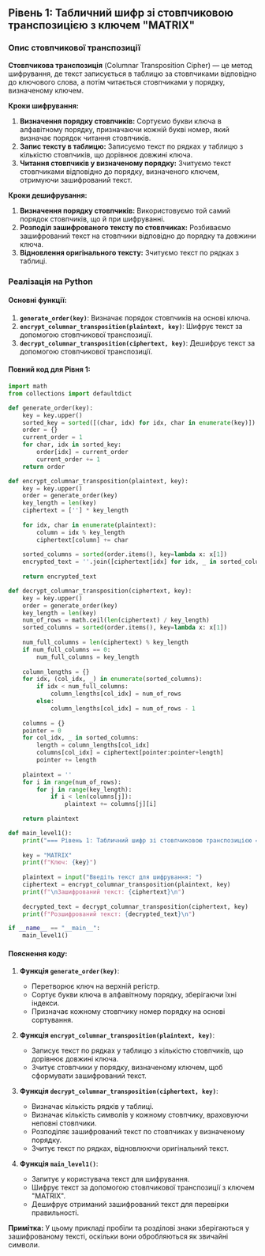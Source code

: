 ## Рівень 1: Табличний шифр зі стовпчиковою транспозицією з ключем "MATRIX"

### Опис стовпчикової транспозиції

**Стовпчикова транспозиція** (Columnar Transposition Cipher) — це метод шифрування, де текст записується в таблицю за стовпчиками відповідно до ключового слова, а потім читається стовпчиками у порядку, визначеному ключем.

**Кроки шифрування:**
1. **Визначення порядку стовпчиків:** Сортуємо букви ключа в алфавітному порядку, призначаючи кожній букві номер, який визначає порядок читання стовпчиків.
2. **Запис тексту в таблицю:** Записуємо текст по рядках у таблицю з кількістю стовпчиків, що дорівнює довжині ключа.
3. **Читання стовпчиків у визначеному порядку:** Зчитуємо текст стовпчиками відповідно до порядку, визначеного ключем, отримуючи зашифрований текст.

**Кроки дешифрування:**
1. **Визначення порядку стовпчиків:** Використовуємо той самий порядок стовпчиків, що й при шифруванні.
2. **Розподіл зашифрованого тексту по стовпчиках:** Розбиваємо зашифрований текст на стовпчики відповідно до порядку та довжини ключа.
3. **Відновлення оригінального тексту:** Зчитуємо текст по рядках з таблиці.

### Реалізація на Python

#### Основні функції:

1. **`generate_order(key)`**: Визначає порядок стовпчиків на основі ключа.
2. **`encrypt_columnar_transposition(plaintext, key)`**: Шифрує текст за допомогою стовпчикової транспозиції.
3. **`decrypt_columnar_transposition(ciphertext, key)`**: Дешифрує текст за допомогою стовпчикової транспозиції.

#### Повний код для Рівня 1:

```python
import math
from collections import defaultdict

def generate_order(key):
    key = key.upper()
    sorted_key = sorted([(char, idx) for idx, char in enumerate(key)])
    order = {}
    current_order = 1
    for char, idx in sorted_key:
        order[idx] = current_order
        current_order += 1
    return order

def encrypt_columnar_transposition(plaintext, key):
    key = key.upper()
    order = generate_order(key)
    key_length = len(key)
    ciphertext = [''] * key_length
    
    for idx, char in enumerate(plaintext):
        column = idx % key_length
        ciphertext[column] += char
    
    sorted_columns = sorted(order.items(), key=lambda x: x[1])
    encrypted_text = ''.join([ciphertext[idx] for idx, _ in sorted_columns])
    
    return encrypted_text

def decrypt_columnar_transposition(ciphertext, key):
    key = key.upper()
    order = generate_order(key)
    key_length = len(key)
    num_of_rows = math.ceil(len(ciphertext) / key_length)
    sorted_columns = sorted(order.items(), key=lambda x: x[1])
    
    num_full_columns = len(ciphertext) % key_length
    if num_full_columns == 0:
        num_full_columns = key_length
    
    column_lengths = {}
    for idx, (col_idx, _) in enumerate(sorted_columns):
        if idx < num_full_columns:
            column_lengths[col_idx] = num_of_rows
        else:
            column_lengths[col_idx] = num_of_rows - 1
    
    columns = {}
    pointer = 0
    for col_idx, _ in sorted_columns:
        length = column_lengths[col_idx]
        columns[col_idx] = ciphertext[pointer:pointer+length]
        pointer += length
    
    plaintext = ''
    for i in range(num_of_rows):
        for j in range(key_length):
            if i < len(columns[j]):
                plaintext += columns[j][i]
    
    return plaintext

def main_level1():
    print("=== Рівень 1: Табличний шифр зі стовпчиковою транспозицією ===\n")
    
    key = "MATRIX"
    print(f"Ключ: {key}")
    
    plaintext = input("Введіть текст для шифрування: ")
    ciphertext = encrypt_columnar_transposition(plaintext, key)
    print(f"\nЗашифрований текст: {ciphertext}\n")
    
    decrypted_text = decrypt_columnar_transposition(ciphertext, key)
    print(f"Розшифрований текст: {decrypted_text}\n")

if __name__ == "__main__":
    main_level1()
```

#### Пояснення коду:

1. **Функція `generate_order(key)`**:
   - Перетворює ключ на верхній регістр.
   - Сортує букви ключа в алфавітному порядку, зберігаючи їхні індекси.
   - Призначає кожному стовпчику номер порядку на основі сортування.

2. **Функція `encrypt_columnar_transposition(plaintext, key)`**:
   - Записує текст по рядках у таблицю з кількістю стовпчиків, що дорівнює довжині ключа.
   - Зчитує стовпчики у порядку, визначеному ключем, щоб сформувати зашифрований текст.

3. **Функція `decrypt_columnar_transposition(ciphertext, key)`**:
   - Визначає кількість рядків у таблиці.
   - Визначає кількість символів у кожному стовпчику, враховуючи неповні стовпчики.
   - Розподіляє зашифрований текст по стовпчиках у визначеному порядку.
   - Зчитує текст по рядках, відновлюючи оригінальний текст.

4. **Функція `main_level1()`**:
   - Запитує у користувача текст для шифрування.
   - Шифрує текст за допомогою стовпчикової транспозиції з ключем "MATRIX".
   - Дешифрує отриманий зашифрований текст для перевірки правильності.


**Примітка:** У цьому прикладі пробіли та розділові знаки зберігаються у зашифрованому тексті, оскільки вони обробляються як звичайні символи.
